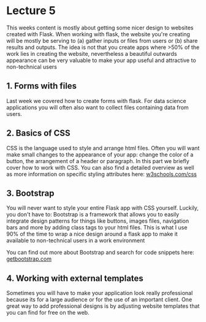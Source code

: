# Lecture 5

This weeks content is mostly about getting some nicer design to websites created
with Flask. When working with flask, the website you're creating will be mostly
be serving to (a) gather inputs or files from users or (b) share results and
outputs. The idea is not that you create apps where >50% of the work lies in
creating the website, nevertheless a beautiful outwards appearance can be very
valuable to make your app useful and attractive to non-technical users


## 1. Forms with files
Last week we covered how to create forms with flask. For data science
applications you will often also want to collect files containing data from
users.


## 2. Basics of CSS
CSS is the language used to style and arrange html files. Often you will want
make small changes to the appearance of your app: change the color of a button,
the arrangement of a header or paragraph. In this part we briefly cover how to
work with CSS. You can also find a detailed overview as well as more information
on specific styling attributes here:
[w3schools.com/css](https://www.w3schools.com/css/default.asp)


## 3. Bootstrap
You will never want to style your entire Flask app with CSS yourself. Luckily,
you don't have to: Bootstrap is a framework that allows you to easily integrate
design patterns for things like buttons, images files, navigation bars and more
by adding class tags to your html files. This is what I use 90% of the time to
wrap a nice design around a flask app to make it available to non-technical
users in a work environment

You can find out more about Bootstrap and search for code snippets here:
[getbootstrap.com](https://getbootstrap.com/)


## 4. Working with external templates
Sometimes you will have to make your application look really professional
because its for a large audience or for the use of an important client. One
great way to add professional designs is by adjusting website templates that
you can find for free on the web.
